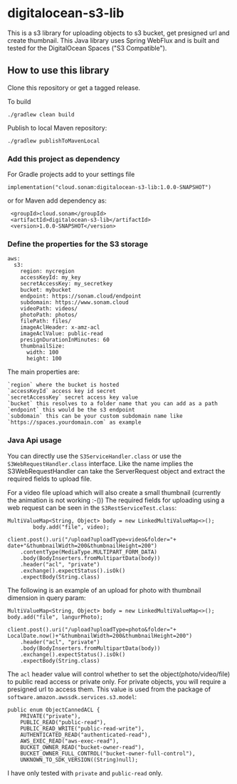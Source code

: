 # digitalocean-s3-lib
This is a s3 library for uploading objects to s3 bucket, get presigned url and create thumbnail.  This Java library uses Spring WebFlux and is built and tested for the DigitalOcean Spaces ("S3 Compatible").

## How to use this library

Clone this repository or get a tagged release.

To build

```shell
./gradlew clean build
```

Publish to local Maven repository:
```shell
./gradlew publishToMavenLocal
```


### Add this project as dependency
For Gradle projects add to your settings file
```
implementation("cloud.sonam:digitalocean-s3-lib:1.0.0-SNAPSHOT")
```

or for Maven add dependency as:
```
 <groupId>cloud.sonam</groupId>
 <artifactId>digitalocean-s3-lib</artifactId>
 <version>1.0.0-SNAPSHOT</version>
```
### Define the properties for the S3 storage
```
aws:
  s3:
    region: nycregion
    accessKeyId: my_key
    secretAccessKey: my_secretkey
    bucket: mybucket
    endpoint: https://sonam.cloud/endpoint
    subdomain: https://www.sonam.cloud
    videoPath: videos/
    photoPath: photos/
    filePath: files/
    imageAclHeader: x-amz-acl
    imageAclValue: public-read
    presignDurationInMinutes: 60
    thumbnailSize:
      width: 100
      height: 100    
```

The main properties are:

    `region` where the bucket is hosted
    `accessKeyId` access key id secret
    `secretAccessKey` secret access key value
    `bucket` this resolves to a folder name that you can add as a path
    `endpoint` this would be the s3 endpoint
    `subdomain` this can be your custom subdomain name like `https://spaces.yourdomain.com` as example

### Java Api usage
You can directly use the `S3ServiceHandler.class` or use the `S3WebRequestHandler.class` interface.  Like the name implies the S3WebRequestHandler can take the ServerRequest object and extract the required fields to upload file. 

For a video file upload which will also create a small thumbnail (currently the animation is not working :-())
The required fields for uploading using a web request can be seen in the `S3RestServiceTest.class`:
```
MultiValueMap<String, Object> body = new LinkedMultiValueMap<>();
        body.add("file", video);

client.post().uri("/upload?uploadType=video&folder="+ date+"&thumbnailWidth=200&thumbnailHeight=200")
    .contentType(MediaType.MULTIPART_FORM_DATA)
    .body(BodyInserters.fromMultipartData(body))
    .header("acl", "private")
    .exchange().expectStatus().isOk()
    .expectBody(String.class)
```

The following is an example of an upload for photo with thumbnail dimension in query param:
```
MultiValueMap<String, Object> body = new LinkedMultiValueMap<>();
body.add("file", langurPhoto);

client.post().uri("/upload?uploadType=photo&folder="+ LocalDate.now()+"&thumbnailWidth=200&thumbnailHeight=200")
    .header("acl", "private")
    .body(BodyInserters.fromMultipartData(body))
    .exchange().expectStatus().isOk()
    .expectBody(String.class)
```

The `acl` header value will control whether to set the object(photo/video/file) to public read access or private only.  For private objects, you will require a presigned url to access them.
This value is used from the package of `software.amazon.awssdk.services.s3.model`:
```
public enum ObjectCannedACL {
    PRIVATE("private"),
    PUBLIC_READ("public-read"),
    PUBLIC_READ_WRITE("public-read-write"),
    AUTHENTICATED_READ("authenticated-read"),
    AWS_EXEC_READ("aws-exec-read"),
    BUCKET_OWNER_READ("bucket-owner-read"),
    BUCKET_OWNER_FULL_CONTROL("bucket-owner-full-control"),
    UNKNOWN_TO_SDK_VERSION((String)null);
```

I have only tested with `private` and `public-read` only. 